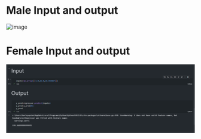 # Male Input and output

![image](https://user-images.githubusercontent.com/85805813/189541561-fb5d9439-14aa-4876-9562-61c84806228a.png)

# Female Input and output
![image](https://github.com/prashee04/Bollywood_movie_analysis/blob/main/screenshots/female%20input%20output.png)
